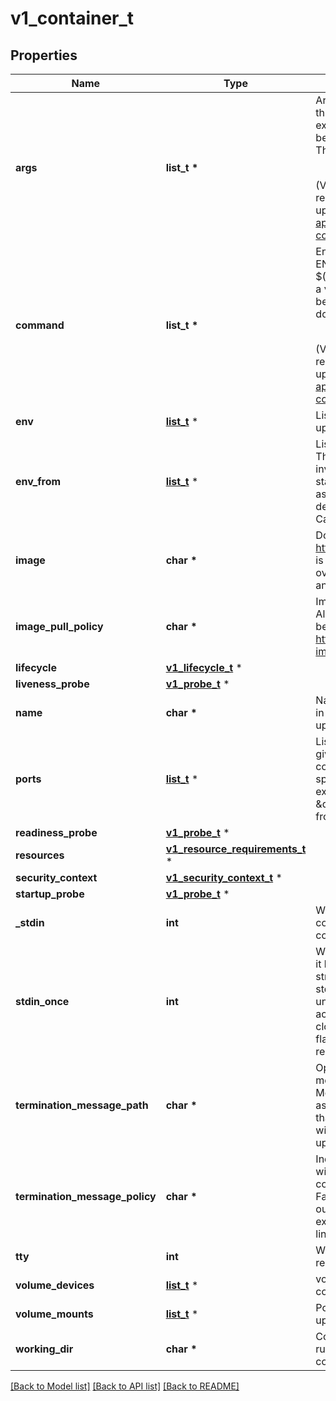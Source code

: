 # v1_container_t

## Properties
Name | Type | Description | Notes
------------ | ------------- | ------------- | -------------
**args** | **list_t \*** | Arguments to the entrypoint. The docker image&#39;s CMD is used if this is not provided. Variable references $(VAR_NAME) are expanded using the container&#39;s environment. If a variable cannot be resolved, the reference in the input string will be unchanged. The $(VAR_NAME) syntax can be escaped with a double $$, ie: $$(VAR_NAME). Escaped references will never be expanded, regardless of whether the variable exists or not. Cannot be updated. More info: https://kubernetes.io/docs/tasks/inject-data-application/define-command-argument-container/#running-a-command-in-a-shell | [optional] 
**command** | **list_t \*** | Entrypoint array. Not executed within a shell. The docker image&#39;s ENTRYPOINT is used if this is not provided. Variable references $(VAR_NAME) are expanded using the container&#39;s environment. If a variable cannot be resolved, the reference in the input string will be unchanged. The $(VAR_NAME) syntax can be escaped with a double $$, ie: $$(VAR_NAME). Escaped references will never be expanded, regardless of whether the variable exists or not. Cannot be updated. More info: https://kubernetes.io/docs/tasks/inject-data-application/define-command-argument-container/#running-a-command-in-a-shell | [optional] 
**env** | [**list_t**](v1_env_var.md) \* | List of environment variables to set in the container. Cannot be updated. | [optional] 
**env_from** | [**list_t**](v1_env_from_source.md) \* | List of sources to populate environment variables in the container. The keys defined within a source must be a C_IDENTIFIER. All invalid keys will be reported as an event when the container is starting. When a key exists in multiple sources, the value associated with the last source will take precedence. Values defined by an Env with a duplicate key will take precedence. Cannot be updated. | [optional] 
**image** | **char \*** | Docker image name. More info: https://kubernetes.io/docs/concepts/containers/images This field is optional to allow higher level config management to default or override container images in workload controllers like Deployments and StatefulSets. | [optional] 
**image_pull_policy** | **char \*** | Image pull policy. One of Always, Never, IfNotPresent. Defaults to Always if :latest tag is specified, or IfNotPresent otherwise. Cannot be updated. More info: https://kubernetes.io/docs/concepts/containers/images#updating-images | [optional] 
**lifecycle** | [**v1_lifecycle_t**](v1_lifecycle.md) \* |  | [optional] 
**liveness_probe** | [**v1_probe_t**](v1_probe.md) \* |  | [optional] 
**name** | **char \*** | Name of the container specified as a DNS_LABEL. Each container in a pod must have a unique name (DNS_LABEL). Cannot be updated. | 
**ports** | [**list_t**](v1_container_port.md) \* | List of ports to expose from the container. Exposing a port here gives the system additional information about the network connections a container uses, but is primarily informational. Not specifying a port here DOES NOT prevent that port from being exposed. Any port which is listening on the default \&quot;0.0.0.0\&quot; address inside a container will be accessible from the network. Cannot be updated. | [optional] 
**readiness_probe** | [**v1_probe_t**](v1_probe.md) \* |  | [optional] 
**resources** | [**v1_resource_requirements_t**](v1_resource_requirements.md) \* |  | [optional] 
**security_context** | [**v1_security_context_t**](v1_security_context.md) \* |  | [optional] 
**startup_probe** | [**v1_probe_t**](v1_probe.md) \* |  | [optional] 
**_stdin** | **int** | Whether this container should allocate a buffer for stdin in the container runtime. If this is not set, reads from stdin in the container will always result in EOF. Default is false. | [optional] 
**stdin_once** | **int** | Whether the container runtime should close the stdin channel after it has been opened by a single attach. When stdin is true the stdin stream will remain open across multiple attach sessions. If stdinOnce is set to true, stdin is opened on container start, is empty until the first client attaches to stdin, and then remains open and accepts data until the client disconnects, at which time stdin is closed and remains closed until the container is restarted. If this flag is false, a container processes that reads from stdin will never receive an EOF. Default is false | [optional] 
**termination_message_path** | **char \*** | Optional: Path at which the file to which the container&#39;s termination message will be written is mounted into the container&#39;s filesystem. Message written is intended to be brief final status, such as an assertion failure message. Will be truncated by the node if greater than 4096 bytes. The total message length across all containers will be limited to 12kb. Defaults to /dev/termination-log. Cannot be updated. | [optional] 
**termination_message_policy** | **char \*** | Indicate how the termination message should be populated. File will use the contents of terminationMessagePath to populate the container status message on both success and failure. FallbackToLogsOnError will use the last chunk of container log output if the termination message file is empty and the container exited with an error. The log output is limited to 2048 bytes or 80 lines, whichever is smaller. Defaults to File. Cannot be updated. | [optional] 
**tty** | **int** | Whether this container should allocate a TTY for itself, also requires &#39;stdin&#39; to be true. Default is false. | [optional] 
**volume_devices** | [**list_t**](v1_volume_device.md) \* | volumeDevices is the list of block devices to be used by the container. This is a beta feature. | [optional] 
**volume_mounts** | [**list_t**](v1_volume_mount.md) \* | Pod volumes to mount into the container&#39;s filesystem. Cannot be updated. | [optional] 
**working_dir** | **char \*** | Container&#39;s working directory. If not specified, the container runtime&#39;s default will be used, which might be configured in the container image. Cannot be updated. | [optional] 

[[Back to Model list]](../README.md#documentation-for-models) [[Back to API list]](../README.md#documentation-for-api-endpoints) [[Back to README]](../README.md)


